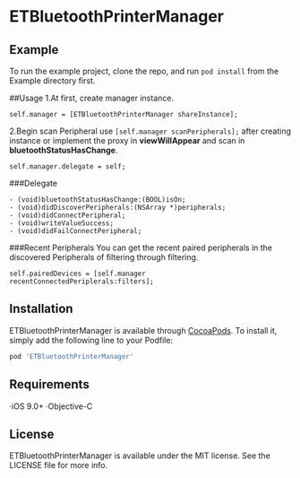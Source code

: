 # ETBluetoothPrinterManager

## Example

To run the example project, clone the repo, and run `pod install` from the Example directory first.

##Usage
1.At first, create manager instance.
```
self.manager = [ETBluetoothPrinterManager shareInstance];
```
2.Begin scan Peripheral use `[self.manager scanPeripherals];` after creating instance 
or
implement the proxy in **viewWillAppear** and scan in **bluetoothStatusHasChange**.
```
self.manager.delegate = self;
```

###Delegate
```
- (void)bluetoothStatusHasChange:(BOOL)isOn;
- (void)didDiscoverPeripherals:(NSArray *)peripherals;
- (void)didConnectPeripheral;
- (void)writeValueSuccess;
- (void)didFailConnectPeripheral;
```
###Recent Peripherals
You can get the recent paired peripherals in the discovered Peripherals of filtering through filtering.
```
self.pairedDevices = [self.manager recentConnectedPeriplerals:filters];
```

## Installation

ETBluetoothPrinterManager is available through [CocoaPods](https://cocoapods.org). To install
it, simply add the following line to your Podfile:

```ruby
pod 'ETBluetoothPrinterManager'
```

## Requirements
·iOS 9.0+
·Objective-C

## License

ETBluetoothPrinterManager is available under the MIT license. See the LICENSE file for more info.
